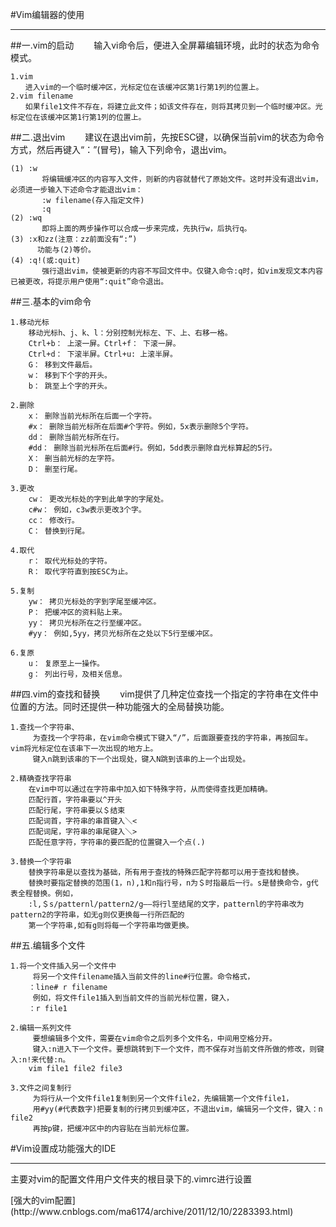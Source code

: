 #Vim编辑器的使用
***
##一.vim的启动
　　输入vi命令后，便进入全屏幕编辑环境，此时的状态为命令模式。
<pre><code>1.vim
　　进入vim的一个临时缓冲区，光标定位在该缓冲区第1行第1列的位置上。
2.vim filename
　　如果file1文件不存在，将建立此文件；如该文件存在，则将其拷贝到一个临时缓冲区。光标定位在该缓冲区第1行第1列的位置上。</code></pre>
##二.退出vim
　　建议在退出vim前，先按ESC键，以确保当前vim的状态为命令方式，然后再键入“：”(冒号)，输入下列命令，退出vim。
<pre><code>(1) :w
       将编辑缓冲区的内容写入文件，则新的内容就替代了原始文件。这时并没有退出vim，必须进一步输入下述命令才能退出vim：
       :w filename(存入指定文件)
       :q
(2) :wq
       即将上面的两步操作可以合成一步来完成，先执行w，后执行q。
(3) :x和zz(注意：zz前面没有“:”)
      功能与(2)等价。
(4) :q!(或:quit)
       强行退出vim，使被更新的内容不写回文件中。仅键入命令:q时，如vim发现文本内容已被更改，将提示用户使用“:quit”命令退出。
</code></pre>
##三.基本的vim命令
<pre><code>1.移动光标
	移动光标h、j、k、l：分别控制光标左、下、上、右移一格。
	Ctrl+b： 上滚一屏。Ctrl+f： 下滚一屏。
	Ctrl+d： 下滚半屏。Ctrl+u: 上滚半屏。
	G： 移到文件最后。
	w： 移到下个字的开头。
	b： 跳至上个字的开头。

2.删除
	x： 删除当前光标所在后面一个字符。
	#x： 删除当前光标所在后面#个字符。例如，5x表示删除5个字符。
	dd： 删除当前光标所在行。
	#dd： 删除当前光标所在后面#行。例如，5dd表示删除自光标算起的5行。
	X： 删当前光标的左字符。
	D： 删至行尾。

3.更改
	cw： 更改光标处的字到此单字的字尾处。
	c#w： 例如，c3w表示更改3个字。
	cc： 修改行。
	C： 替换到行尾。

4.取代
	r： 取代光标处的字符。
	R： 取代字符直到按ESC为止。

5.复制
	yw： 拷贝光标处的字到字尾至缓冲区。
	P： 把缓冲区的资料贴上来。
	yy： 拷贝光标所在之行至缓冲区。
	#yy： 例如,5yy，拷贝光标所在之处以下5行至缓冲区。

6.复原
	u： 复原至上一操作。
	g： 列出行号，及相关信息。</code></pre>

##四.vim的查找和替换
　　vim提供了几种定位查找一个指定的字符串在文件中位置的方法。同时还提供一种功能强大的全局替换功能。
<pre><code>1.查找一个字符串、
     为查找一个字符串，在vim命令模式下键入“/”，后面跟要查找的字符串，再按回车。vim将光标定位在该串下一次出现的地方上。
     键入n跳到该串的下一个出现处，键入N跳到该串的上一个出现处。

2.精确查找字符串
    在vim中可以通过在字符串中加入如下特殊字符，从而使得查找更加精确。
    匹配行首，字符串要以^开头
    匹配行尾，字符串要以＄结束
    匹配词首，字符串的串首键入＼<
    匹配词尾，字符串的串尾键入＼>
    匹配任意字符，字符串的要匹配的位置键入一个点(.)

3.替换一个字符串
    替换字符串是以查找为基础，所有用于查找的特殊匹配字符都可以用于查找和替换。
    替换时要指定替换的范围(1，n),1和n指行号，n为＄时指最后一行。s是替换命令，g代表全程替换。例如，
    :l,＄s/patternl/pattern2/g——将行l至结尾的文字，patternl的字符串改为pattern2的字符串，如无g则仅更换每一行所匹配的
    第一个字符串,如有g则将每一个字符串均做更换。
</code></pre>

##五.编辑多个文件
<pre><code>1.将一个文件插入另一个文件中
     将另一个文件filename插入当前文件的line#行位置。命令格式，
	：line# r filename
     例如，将文件file1插入到当前文件的当前光标位置，键入，
	：r file1

2.编辑一系列文件
     要想编辑多个文件，需要在vim命令之后列多个文件名，中间用空格分开。
     键入:n进入下一个文件。要想跳转到下一个文件，而不保存对当前文件所做的修改，则键入:n!来代替:n。
	vim file1 file2 file3

3.文件之间复制行
     为将行从一个文件file1复制到另一个文件file2，先编辑第一个文件file1，
     用#yy(#代表数字)把要复制的行拷贝到缓冲区，不退出vim，编辑另一个文件，键入：n file2
     再按p键，把缓冲区中的内容贴在当前光标位置。
</code></pre>

#Vim设置成功能强大的IDE
***
主要对vim的配置文件用户文件夹的根目录下的.vimrc进行设置
<p>[强大的vim配置](http://www.cnblogs.com/ma6174/archive/2011/12/10/2283393.html)